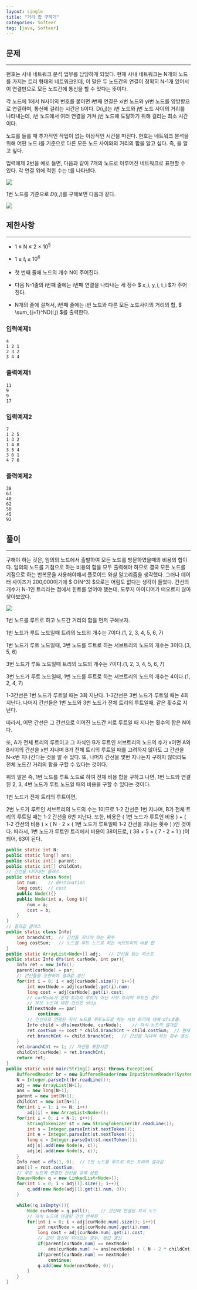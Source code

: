 ```yaml
---
layout: single
title: "거리 합 구하기"
categories: Softeer
tag: [java, Softeer]
---
```


## 문제
---
현호는 사내 네트워크 분석 업무를 담당하게 되었다. 현재 사내 네트워크는 N개의 노드를 가지는 트리 형태의 네트워크인데, 이 말은 두 노드간의 연결이 정확히 N-1개 있어서 이 연결만으로 모든 노드간에 통신을 할 수 있다는 뜻이다.

각 노드에 1에서 N사이의 번호를 붙이면 i번째 연결은 xi번 노드와 yi번 노드를 양방향으로 연결하며, 통신에 걸리는 시간은 ti이다. D(i,j)는 i번 노드와 j번 노드 사이의 거리를 나타내는데, i번 노드에서 여러 연결을 거쳐 j번 노드에 도달하기 위해 걸리는 최소 시간이다.

노드를 들를 때 추가적인 작업이 없는 이상적인 시간을 따진다. 현호는 네트워크 분석을 위해 어떤 노드 i를 기준으로 다른 모든 노드 사이와의 거리의 합을 알고 싶다. 즉, 을 알고 싶다.

입력예제 2번을 예로 들면, 다음과 같이 7개의 노드로 이루어진 네트워크로 표현할 수 있다. 각 연결 위에 적힌 수는 t를 나타낸다.

<img src = "https://softeer.ai/upload/2021/10/20211027_105640571_67317.png">

1번 노드를 기준으로 $D(i, j)$를 구해보면 다음과 같다.

<img src = "https://softeer.ai/upload/2021/10/20211027_105658252_45336.png">


## 제한사항

---

- 1 ≤ N ≤ 2 × $10^5$

- 1 ≤ $t_i$ ≤ $10^6$

- 첫 번째 줄에 노드의 개수 N이 주어진다.

- 다음 N-1줄의 i번째 줄에는 i번째 연결을 나타내는 세 정수 $ x_i, y_i, t_i $가 주어진다.

- N개의 줄에 걸쳐서, i번째 줄에는 i번 노드와 다른 모든 노드사이의 거리의 합, $ \sum_{j=1}^ND(i,j) $를 출력한다.

### 입력예제1

```
4
1 2 1
2 3 2
3 4 4
```

### 출력예제1

```
11
9
9
17
```

### 입력예제2

```
7
1 2 5
1 3 2
1 4 8
3 5 4
3 6 1
4 7 6
```

### 출력예제2

```
38
63
40
62
50
45
92
```


## 풀이

---

구해야 하는 것은, 임의의 노드에서 출발하여 모든 노드를 방문하였을때의 비용의 합이다. 임의의 노드를 기점으로 하는 비용의 합을 모두 출력해야 하므로 결국 모든 노드를 기점으로 하는 반복문을 사용해야해서 플로이드 와샬 알고리즘을 생각했다. 그러나 데이터 사이즈가 200,000이기에 $ O(N^3) $으로는 어림도 없다는 생각이 들었다. 간선의 개수가 N-1인 트리라는 점에서 힌트를 얻어야 했는데, 도무지 아이디어가 떠오르지 않아 찾아보았다.

<img src = "https://img1.daumcdn.net/thumb/R1280x0/?scode=mtistory2&fname=https%3A%2F%2Fblog.kakaocdn.net%2Fdn%2Fbs3bEE%2FbtrobIb5sGu%2FKBkq9KUiegYjk5UZMPI66K%2Fimg.png">

1번 노드를 루트로 하고 노드간 거리의 합을 먼저 구해보자.

1번 노드가 루트 노드일때 트리의 노드의 개수는 7이다.(1, 2, 3, 4, 5, 6, 7)

1번 노드가 루트 노드일때, 3번 노드를 루트로 하는 서브트리의 노드의 개수는 3이다.(3, 5, 6)

3번 노드가 루트 노드일때 트리의 노드의 개수는 7이다.(1, 2, 3, 4, 5, 6, 7)

3번 노드가 루트 노드일때, 1번 노드를 루트로 하는 서브트리의 노드의 개수는 4이다.(1, 2, 4, 7)

1-3간선은 1번 노드가 루트일 때는 3회 지난다. 1-3간선은 3번 노드가 루트일 때는 4회 지난다. 나머지 간선들은 1번 노드와 3번 노드가 전체 트리의 루트일때, 같은 횟수로 지난다.

따라서, 어떤 간선은 그 간선으로 이어진 노드간 서로 루트일 때 지나는 횟수의 합은 N이다.

또, A가 전체 트리의 루트이고 그 자식인 B가 루트인 서브트리의 노드의 수가 x이면 A와 B사이의 간선을 x번 지나며 B가 전체 트리의 루트일 때를 고려하지 않아도 그 간선을 N-x번 지나간다는 것을 알 수 있다. 또, 나머지 간선을 몇번 지나는지 구하지 않더라도 전체 노드간 거리의 합을 구할 수 있다는 것이다.

위의 말은 즉, 1번 노드를 루트 노드로 하여 전체 비용 합을 구하고 나면, 1번 노드와 연결된 2, 3, 4번 노드가 루트 노드일 때의 비용을 구할 수 있다는 것이다.

1번 노드가 전체 트리의 루트이면,

2번 노드가 루트인 서브트리의 노드의 수는 1이므로 1-2 간선은 1번 지나며, B가 전체 트리의 루트일 때는 1-2 간선을 6번 지난다. 또한, 비용은 ( 1번 노드가 루트인 비용 ) + ( 1-2 간선의 비용 ) × ( N - 2 × ( 1번 노드가 루트일때 1-2 간선을 지나는 횟수 ) )인 것이다. 따라서, 1번 노드가 루트인 트리에서 비용이 38이므로, ( 38 + 5 × ( 7 - 2 × 1 ) )이 되어, 63이 된다.

```java
public static int N;
public static long[] ans;
public static int[] parent;
public static int[] childCnt;
// 간선을 나타내는 클래스
public static class Node{
    int num;    // destination
    long cost;  // cost
    public Node(){}
    public Node(int a, long b){
        num = a;
        cost = b;
    }
}
// 결과값 클래스
public static class Info{
    int branchCnt;  // 간선을 지나야 하는 횟수
    long costSum;   // 노드를 루트 노드로 하는 서브트리의 비용 합
}
public static ArrayList<Node>[] adj;   // 간선을 담는 리스트
public static Info dfs(int curNode, int par){
    Info ret = new Info();
    parent[curNode] = par;
    // 간선들을 순환하며 결과값 갱신
    for(int i = 0; i < adj[curNode].size(); i++){
        int nextNode = adj[curNode].get(i).num;
        long cost = adj[curNode].get(i).cost;
        // curNode가 전체 트리의 루트가 아닌 서브 트리의 루트인 경우
        // 부모 노드에 대한 간선은 skip
        if(nextNode == par)
            continue;
        // 간선으로 연결된 자식 노드를 루트노드로 하는 서브 트리에 대해 dfs호출.
        Info child = dfs(nextNode, curNode);    // 자식 노드의 결과값
        ret.costSum += cost * child.branchCnt + child.costSum;  // 현재 간선의 비용 * 현재 간선을 지나야 하는 횟수 + 자식 노드를 루트 노드로 하는 서브트리의 비용 합
        ret.branchCnt += child.branchCnt;   // 간선을 지나야 하는 횟수 갱신
    }
    ret.branchCnt += 1; // 자신을 포함시킴
    childCnt[curNode] = ret.branchCnt;
    return ret;
}
public static void main(String[] args) throws Exception{
    BufferedReader br = new BufferedReader(new InputStreamReader(System.in));
    N = Integer.parseInt(br.readLine());
    adj = new ArrayList[N+1];
    ans = new long[N+1];
    parent = new int[N+1];
    childCnt = new int[N+1];
    for(int i = 1; i <= N; i++)
        adj[i] = new ArrayList<Node>();
    for(int i = 0; i < N-1; i++){
        StringTokenizer st = new StringTokenizer(br.readLine());
        int s = Integer.parseInt(st.nextToken());
        int e = Integer.parseInt(st.nextToken());
        long c = Integer.parseInt(st.nextToken());
        adj[s].add(new Node(e, c));
        adj[e].add(new Node(s, c));
    }
    Info root = dfs(1, 0);  // 1번 노드를 루트로 하는 트리의 결과값
    ans[1] = root.costSum;
    // 루트 노드에 연결된 간선을 큐에 삽입
    Queue<Node> q = new LinkedList<Node>();
    for(int i = 0; i < adj[1].size(); i++){
        q.add(new Node(adj[1].get(i).num, 0));
    }

    while(!q.isEmpty()){
        Node curNode = q.poll();    // 간선에 연결된 자식 노드
        // 자식 노드에 연결된 간선 반복문
        for(int i = 0; i < adj[curNode.num].size(); i++){
            int nextNode = adj[curNode.num].get(i).num;
            long cost = adj[curNode.num].get(i).cost;
            // 값이 갱신이 되어있는 경우, 정답 갱신
            if(parent[curNode.num] == nextNode)
                ans[curNode.num] += ans[nextNode] + ( N - 2 * childCnt[curNode.num]) * cost;
            if(parent[curNode.num] == nextNode)
                continue;
            q.add(new Node(nextNode, 0));
        }
    }
}
```